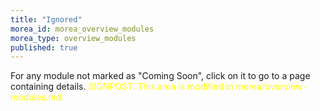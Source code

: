 ```yaml
---
title: "Ignored"
morea_id: morea_overview_modules
morea_type: overview_modules
published: true
---
```


For any module not marked as "Coming Soon", click on it to go to a page containing details.
<font color="yellow">SIGNPOST: This area is modified in morea/overview-modules.md</font>
